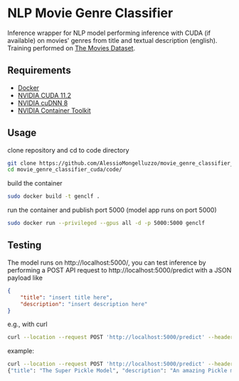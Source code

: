 # NLP Movie Genre Classifier
Inference wrapper for NLP model performing inference with CUDA (if available) on movies' genres from title and textual description (english).
Training performed on [The Movies Dataset](https://www.kaggle.com/rounakbanik/the-movies-dataset/version/7#movies_metadata.csv).

## Requirements
- [Docker](https://docs.docker.com/get-docker/)
- [NVIDIA CUDA 11.2](https://developer.nvidia.com/cuda-11.2.0-download-archive)
- [NVIDIA cuDNN 8](https://docs.nvidia.com/deeplearning/cudnn/install-guide/index.html)
- [NVIDIA Container Toolkit](https://docs.nvidia.com/datacenter/cloud-native/container-toolkit/install-guide.html)

## Usage
clone repository and cd to code directory
```bash
git clone https://github.com/AlessioMongelluzzo/movie_genre_classifier_cuda.git
cd movie_genre_classifier_cuda/code/
```
build the container
```bash
sudo docker build -t genclf .
```
run the container and publish port 5000 (model app runs on port 5000)
```bash
sudo docker run --privileged --gpus all -d -p 5000:5000 genclf
```
## Testing
The model runs on http://localhost:5000/, you can test inference by performing a POST API request to http://localhost:5000/predict with a JSON payload like
```json
{
    "title": "insert title here",
    "description": "insert description here"
}
```
e.g., with curl
```bash
curl --location --request POST 'http://localhost:5000/predict' --header 'Content-Type: application/json' --data-raw '{"title": "insert your title here", "description": "insert description here"}'
```
example:
```bash
curl --location --request POST 'http://localhost:5000/predict' --header 'Content-Type: application/json' --data-raw '{"title": "The Super Pickle Model", "description": "An amazing Pickle model with super powers fights every machine learning problem!"}'
{"title": "The Super Pickle Model", "description": "An amazing Pickle model with super powers fights every machine learning problem!", "genre": "Animation, Comedy, Family, Adventure"}
 ```
